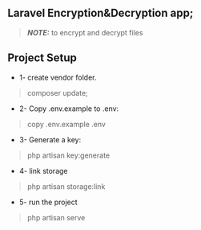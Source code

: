 
## Laravel Encryption&Decryption app;

> **_NOTE:_**  to encrypt and decrypt files


## Project Setup


- 1-  create vendor folder.
> composer update;
 
- 2-  Copy .env.example to .env:
> copy .env.example .env

- 3-  Generate a key:
> php artisan key:generate


- 4- link storage 
>  php artisan storage:link


- 5- run the project
> php artisan serve
